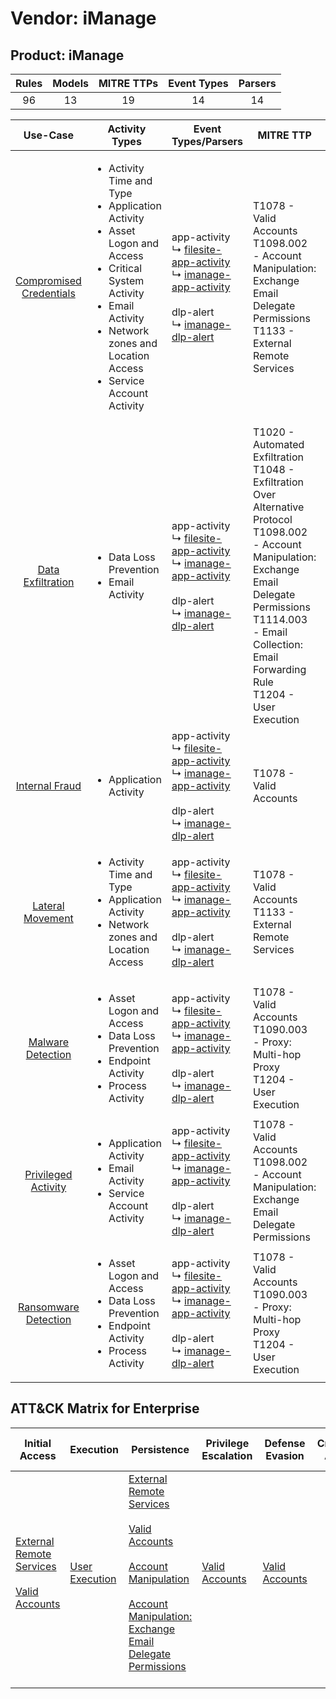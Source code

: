 Vendor: iManage
===============
Product: iManage
----------------
| Rules | Models | MITRE TTPs | Event Types | Parsers |
|:-----:|:------:|:----------:|:-----------:|:-------:|
|  96   |   13   |     19     |     14      |   14    |

|                                 Use-Case                                  | Activity Types                                                                                                                                                                                                                           | Event Types/Parsers                                                                                                                                                                                                                                                          | MITRE TTP                                                                                                                                                                                                                                      | Content                                              |
|:-------------------------------------------------------------------------:| ---------------------------------------------------------------------------------------------------------------------------------------------------------------------------------------------------------------------------------------- | ---------------------------------------------------------------------------------------------------------------------------------------------------------------------------------------------------------------------------------------------------------------------------- | ---------------------------------------------------------------------------------------------------------------------------------------------------------------------------------------------------------------------------------------------- | ---------------------------------------------------- |
| [Compromised Credentials](../UseCases/usecase_compromised_credentials.md) | <ul><li>Activity Time  and Type</li><li>Application Activity</li><li>Asset Logon and Access</li><li>Critical System Activity</li><li>Email Activity</li><li>Network zones and Location Access</li><li>Service Account Activity</li></ul> |  app-activity<br> ↳ [filesite-app-activity](../Parsers/parserContent_filesite-app-activity.md)<br> ↳ [imanage-app-activity](../Parsers/parserContent_imanage-app-activity.md)<br><br> dlp-alert<br> ↳ [imanage-dlp-alert](../Parsers/parserContent_imanage-dlp-alert.md)<br> | T1078 - Valid Accounts<br>T1098.002 - Account Manipulation: Exchange Email Delegate Permissions<br>T1133 - External Remote Services<br>                                                                                                        | <ul><li>39 Rules</li></ul><ul><li>5 Models</li></ul> |
|       [Data Exfiltration](../UseCases/usecase_data_exfiltration.md)       | <ul><li>Data Loss Prevention</li><li>Email Activity</li></ul>                                                                                                                                                                            |  app-activity<br> ↳ [filesite-app-activity](../Parsers/parserContent_filesite-app-activity.md)<br> ↳ [imanage-app-activity](../Parsers/parserContent_imanage-app-activity.md)<br><br> dlp-alert<br> ↳ [imanage-dlp-alert](../Parsers/parserContent_imanage-dlp-alert.md)<br> | T1020 - Automated Exfiltration<br>T1048 - Exfiltration Over Alternative Protocol<br>T1098.002 - Account Manipulation: Exchange Email Delegate Permissions<br>T1114.003 - Email Collection: Email Forwarding Rule<br>T1204 - User Execution<br> | <ul><li>17 Rules</li></ul><ul><li>3 Models</li></ul> |
|          [Internal Fraud](../UseCases/usecase_internal_fraud.md)          | <ul><li>Application Activity</li></ul>                                                                                                                                                                                                   |  app-activity<br> ↳ [filesite-app-activity](../Parsers/parserContent_filesite-app-activity.md)<br> ↳ [imanage-app-activity](../Parsers/parserContent_imanage-app-activity.md)<br><br> dlp-alert<br> ↳ [imanage-dlp-alert](../Parsers/parserContent_imanage-dlp-alert.md)<br> | T1078 - Valid Accounts<br>                                                                                                                                                                                                                     | <ul><li>13 Rules</li></ul><ul><li>1 Models</li></ul> |
|        [Lateral Movement](../UseCases/usecase_lateral_movement.md)        | <ul><li>Activity Time  and Type</li><li>Application Activity</li><li>Network zones and Location Access</li></ul>                                                                                                                         |  app-activity<br> ↳ [filesite-app-activity](../Parsers/parserContent_filesite-app-activity.md)<br> ↳ [imanage-app-activity](../Parsers/parserContent_imanage-app-activity.md)<br><br> dlp-alert<br> ↳ [imanage-dlp-alert](../Parsers/parserContent_imanage-dlp-alert.md)<br> | T1078 - Valid Accounts<br>T1133 - External Remote Services<br>                                                                                                                                                                                 | <ul><li>6 Rules</li></ul><ul><li>1 Models</li></ul>  |
|       [Malware Detection](../UseCases/usecase_malware_detection.md)       | <ul><li>Asset Logon and Access</li><li>Data Loss Prevention</li><li>Endpoint Activity</li><li>Process Activity</li></ul>                                                                                                                 |  app-activity<br> ↳ [filesite-app-activity](../Parsers/parserContent_filesite-app-activity.md)<br> ↳ [imanage-app-activity](../Parsers/parserContent_imanage-app-activity.md)<br><br> dlp-alert<br> ↳ [imanage-dlp-alert](../Parsers/parserContent_imanage-dlp-alert.md)<br> | T1078 - Valid Accounts<br>T1090.003 - Proxy: Multi-hop Proxy<br>T1204 - User Execution<br>                                                                                                                                                     | <ul><li>8 Rules</li></ul><ul><li>1 Models</li></ul>  |
|     [Privileged Activity](../UseCases/usecase_privileged_activity.md)     | <ul><li>Application Activity</li><li>Email Activity</li><li>Service Account Activity</li></ul>                                                                                                                                           |  app-activity<br> ↳ [filesite-app-activity](../Parsers/parserContent_filesite-app-activity.md)<br> ↳ [imanage-app-activity](../Parsers/parserContent_imanage-app-activity.md)<br><br> dlp-alert<br> ↳ [imanage-dlp-alert](../Parsers/parserContent_imanage-dlp-alert.md)<br> | T1078 - Valid Accounts<br>T1098.002 - Account Manipulation: Exchange Email Delegate Permissions<br>                                                                                                                                            | <ul><li>5 Rules</li></ul><ul><li>1 Models</li></ul>  |
|    [Ransomware Detection](../UseCases/usecase_ransomware_detection.md)    | <ul><li>Asset Logon and Access</li><li>Data Loss Prevention</li><li>Endpoint Activity</li><li>Process Activity</li></ul>                                                                                                                 |  app-activity<br> ↳ [filesite-app-activity](../Parsers/parserContent_filesite-app-activity.md)<br> ↳ [imanage-app-activity](../Parsers/parserContent_imanage-app-activity.md)<br><br> dlp-alert<br> ↳ [imanage-dlp-alert](../Parsers/parserContent_imanage-dlp-alert.md)<br> | T1078 - Valid Accounts<br>T1090.003 - Proxy: Multi-hop Proxy<br>T1204 - User Execution<br>                                                                                                                                                     | <ul><li>8 Rules</li></ul><ul><li>1 Models</li></ul>  |

ATT&CK Matrix for Enterprise
----------------------------
| Initial Access                                                                                                                                   | Execution                                                           | Persistence                                                                                                                                                                                                                                                                                                                                 | Privilege Escalation                                                | Defense Evasion                                                     | Credential Access | Discovery | Lateral Movement | Collection                                                                                                                                                            | Command and Control                                                                                                                       | Exfiltration                                                                                                                                                           | Impact |
| ------------------------------------------------------------------------------------------------------------------------------------------------ | ------------------------------------------------------------------- | ------------------------------------------------------------------------------------------------------------------------------------------------------------------------------------------------------------------------------------------------------------------------------------------------------------------------------------------- | ------------------------------------------------------------------- | ------------------------------------------------------------------- | ----------------- | --------- | ---------------- | --------------------------------------------------------------------------------------------------------------------------------------------------------------------- | ----------------------------------------------------------------------------------------------------------------------------------------- | ---------------------------------------------------------------------------------------------------------------------------------------------------------------------- | ------ |
| [External Remote Services](https://attack.mitre.org/techniques/T1133)<br><br>[Valid Accounts](https://attack.mitre.org/techniques/T1078)<br><br> | [User Execution](https://attack.mitre.org/techniques/T1204)<br><br> | [External Remote Services](https://attack.mitre.org/techniques/T1133)<br><br>[Valid Accounts](https://attack.mitre.org/techniques/T1078)<br><br>[Account Manipulation](https://attack.mitre.org/techniques/T1098)<br><br>[Account Manipulation: Exchange Email Delegate Permissions](https://attack.mitre.org/techniques/T1098/002)<br><br> | [Valid Accounts](https://attack.mitre.org/techniques/T1078)<br><br> | [Valid Accounts](https://attack.mitre.org/techniques/T1078)<br><br> |                   |           |                  | [Email Collection](https://attack.mitre.org/techniques/T1114)<br><br>[Email Collection: Email Forwarding Rule](https://attack.mitre.org/techniques/T1114/003)<br><br> | [Proxy: Multi-hop Proxy](https://attack.mitre.org/techniques/T1090/003)<br><br>[Proxy](https://attack.mitre.org/techniques/T1090)<br><br> | [Exfiltration Over Alternative Protocol](https://attack.mitre.org/techniques/T1048)<br><br>[Automated Exfiltration](https://attack.mitre.org/techniques/T1020)<br><br> |        |